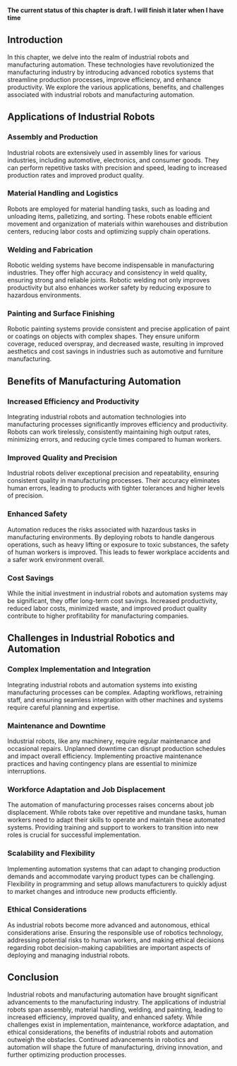 **The current status of this chapter is draft. I will finish it later when I have time**

Introduction
------------

In this chapter, we delve into the realm of industrial robots and manufacturing automation. These technologies have revolutionized the manufacturing industry by introducing advanced robotics systems that streamline production processes, improve efficiency, and enhance productivity. We explore the various applications, benefits, and challenges associated with industrial robots and manufacturing automation.

Applications of Industrial Robots
---------------------------------

### Assembly and Production

Industrial robots are extensively used in assembly lines for various industries, including automotive, electronics, and consumer goods. They can perform repetitive tasks with precision and speed, leading to increased production rates and improved product quality.

### Material Handling and Logistics

Robots are employed for material handling tasks, such as loading and unloading items, palletizing, and sorting. These robots enable efficient movement and organization of materials within warehouses and distribution centers, reducing labor costs and optimizing supply chain operations.

### Welding and Fabrication

Robotic welding systems have become indispensable in manufacturing industries. They offer high accuracy and consistency in weld quality, ensuring strong and reliable joints. Robotic welding not only improves productivity but also enhances worker safety by reducing exposure to hazardous environments.

### Painting and Surface Finishing

Robotic painting systems provide consistent and precise application of paint or coatings on objects with complex shapes. They ensure uniform coverage, reduced overspray, and decreased waste, resulting in improved aesthetics and cost savings in industries such as automotive and furniture manufacturing.

Benefits of Manufacturing Automation
------------------------------------

### Increased Efficiency and Productivity

Integrating industrial robots and automation technologies into manufacturing processes significantly improves efficiency and productivity. Robots can work tirelessly, consistently maintaining high output rates, minimizing errors, and reducing cycle times compared to human workers.

### Improved Quality and Precision

Industrial robots deliver exceptional precision and repeatability, ensuring consistent quality in manufacturing processes. Their accuracy eliminates human errors, leading to products with tighter tolerances and higher levels of precision.

### Enhanced Safety

Automation reduces the risks associated with hazardous tasks in manufacturing environments. By deploying robots to handle dangerous operations, such as heavy lifting or exposure to toxic substances, the safety of human workers is improved. This leads to fewer workplace accidents and a safer work environment overall.

### Cost Savings

While the initial investment in industrial robots and automation systems may be significant, they offer long-term cost savings. Increased productivity, reduced labor costs, minimized waste, and improved product quality contribute to higher profitability for manufacturing companies.

Challenges in Industrial Robotics and Automation
------------------------------------------------

### Complex Implementation and Integration

Integrating industrial robots and automation systems into existing manufacturing processes can be complex. Adapting workflows, retraining staff, and ensuring seamless integration with other machines and systems require careful planning and expertise.

### Maintenance and Downtime

Industrial robots, like any machinery, require regular maintenance and occasional repairs. Unplanned downtime can disrupt production schedules and impact overall efficiency. Implementing proactive maintenance practices and having contingency plans are essential to minimize interruptions.

### Workforce Adaptation and Job Displacement

The automation of manufacturing processes raises concerns about job displacement. While robots take over repetitive and mundane tasks, human workers need to adapt their skills to operate and maintain these automated systems. Providing training and support to workers to transition into new roles is crucial for successful implementation.

### Scalability and Flexibility

Implementing automation systems that can adapt to changing production demands and accommodate varying product types can be challenging. Flexibility in programming and setup allows manufacturers to quickly adjust to market changes and introduce new products efficiently.

### Ethical Considerations

As industrial robots become more advanced and autonomous, ethical considerations arise. Ensuring the responsible use of robotics technology, addressing potential risks to human workers, and making ethical decisions regarding robot decision-making capabilities are important aspects of deploying and managing industrial robots.

Conclusion
----------

Industrial robots and manufacturing automation have brought significant advancements to the manufacturing industry. The applications of industrial robots span assembly, material handling, welding, and painting, leading to increased efficiency, improved quality, and enhanced safety. While challenges exist in implementation, maintenance, workforce adaptation, and ethical considerations, the benefits of industrial robots and automation outweigh the obstacles. Continued advancements in robotics and automation will shape the future of manufacturing, driving innovation, and further optimizing production processes.
